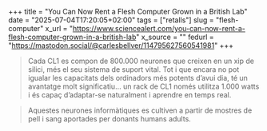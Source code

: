 +++
title = "You Can Now Rent a Flesh Computer Grown in a British Lab"
date = "2025-07-04T17:20:05+02:00"
tags = ["retalls"]
slug = "flesh-computer"
x_url = "https://www.sciencealert.com/you-can-now-rent-a-flesh-computer-grown-in-a-british-lab"
x_source = ""
fedurl = "https://mastodon.social/@carlesbellver/114795627560541981"
+++

> Cada CL1 es compon de 800.000 neurones que creixen en un xip de silici, més el seu sistema de suport vital. Tot i que encara no pot igualar les capacitats dels ordinadors més potents d’avui dia, té un avantatge molt significatiu… un rack de CL1 només utilitza 1.000 watts i és capaç d’adaptar-se naturalment i aprendre en temps real.

> Aquestes neurones informàtiques es cultiven a partir de mostres de pell i sang aportades per donants humans adults.
